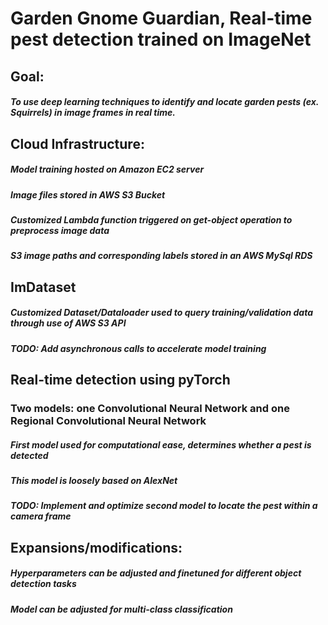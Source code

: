 # Garden Gnome Guardian, Real-time pest detection trained on ImageNet
## Goal:
##### To use deep learning techniques to identify and locate garden pests (ex. Squirrels) in image frames in real time. 
## Cloud Infrastructure:
##### Model training hosted on Amazon EC2 server
##### Image files stored in AWS S3 Bucket
##### Customized Lambda function triggered on get-object operation to preprocess image data
##### S3 image paths and corresponding labels stored in an AWS MySql RDS
## ImDataset
##### Customized Dataset/Dataloader used to query training/validation data through use of AWS S3 API
##### TODO: Add asynchronous calls to accelerate model training
## Real-time detection using pyTorch
### Two models: one Convolutional Neural Network and one Regional Convolutional Neural Network
##### First model used for computational ease, determines whether a pest is detected
##### This model is loosely based on AlexNet
##### TODO: Implement and optimize second model to locate the pest within a camera frame
## Expansions/modifications:
##### Hyperparameters can be adjusted and finetuned for different object detection tasks
##### Model can be adjusted for multi-class classification
